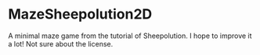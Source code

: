 # MazeSheepolution2D
A minimal maze game from the tutorial of Sheepolution. I hope to improve it a lot! Not sure about the license.
